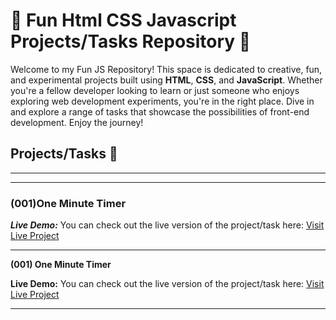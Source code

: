 # 🚀 Fun Html CSS Javascript Projects/Tasks Repository 🎉

Welcome to my Fun JS Repository! This space is dedicated to creative, fun, and experimental projects built using **HTML**, **CSS**, and **JavaScript**. Whether you're a fellow developer looking to learn or just someone who enjoys exploring web development experiments, you're in the right place. Dive in and explore a range of tasks that showcase the possibilities of front-end development. Enjoy the journey!

## Projects/Tasks 🚧

---

---

### (001)One Minute Timer

**_Live Demo:_**
You can check out the live version of the project/task here: [Visit Live Project](https://001-one-minute-timer.netlify.app/)

---

**(001) One Minute Timer**

**Live Demo:**
You can check out the live version of the project/task here: [Visit Live Project](https://001-one-minute-timer.netlify.app/)

---
